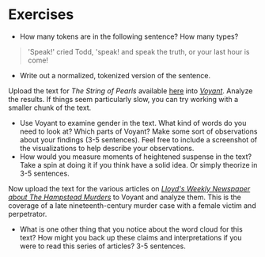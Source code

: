 # Exercises

* How many tokens are in the following sentence? How many types?

> 'Speak!' cried Todd, 'speak! and speak the truth, or your last hour is come!

* Write out a normalized, tokenized version of the sentence.

Upload the text for _The String of Pearls_ available [here](https://raw.githubusercontent.com/bmw9t/introduction-to-text-analysis/master/assets/the-string-of-pearls-full.txt) into [_Voyant_](voyant-tools.org). Analyze the results. If things seem particularly slow, you can try working with a smaller chunk of the text.

* Use Voyant to examine gender in the text. What kind of words do you need to look at? Which parts of Voyant? Make some sort of observations about your findings \(3-5 sentences\). Feel free to include a screenshot of the visualizations to help describe your observations.
* How would you measure moments of heightened suspense in the text? Take a spin at doing it if you think have a solid idea. Or simply theorize in 3-5 sentences.

Now upload the text for the various articles on [_Lloyd's Weekly Newspaper about The Hampstead Murders_](http://vrchristensen.com/http:/vrchristensen.com/category/newspaper-articles/lloyds-weekly-newspaper/) to Voyant and analyze them. This is the coverage of a late nineteenth-century murder case with a female victim and perpetrator.

* What is one other thing that you notice about the word cloud for this text? How might you back up these claims and interpretations if you were to read this series of articles? 3-5 sentences.


